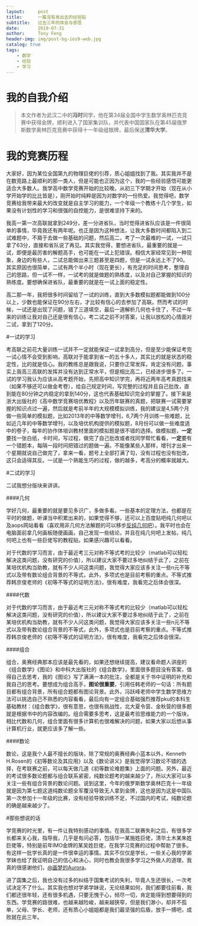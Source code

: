```yaml
---
layout:     post
title:      一篇没有发出去的经验贴
subtitle:   过去三年的体会与感悟
date:       2019-07-31
author:     Tony Feng
header-img: img/post-bg-ios9-web.jpg
catalog: true
tags:
    - 数学
    - 经验
    - 学习
---
```

# 我的自我介绍

>本文作者为武汉二中的**冯时**同学，他在第34届全国中学生数学奥林匹克竞赛中获得金牌，顺利进入了国家集训队，并代表中国国家队在第45届俄罗斯数学奥林匹克竞赛中获得十一年级组银牌，最后保送**清华大学**。

# 我的竞赛历程

大家好，因为某位全国第九的物理巨佬的引荐，质心姐姐找到了我。其实我并不是在数竞路上最顺利的那一类人，但是可能也正因为这个，我的一些经验感悟可能更适合大多数人。我学高中数学竞赛开始的比较晚，从初三下学期才开始（现在从小学开始学的比比皆是），刚开始时纯粹是因为对数学的一份热爱。我觉得吧，数学竞赛给我带来最大的改变就是自主学习的能力，一个年级一个教练十几个学生，如果没有计划性的学习和很强的自控能力，是很难坚持下来的。

我高一第一次高联就拿到249分，差一分进省队，当时觉得进省队应该是一件很简单的事情，毕竟我还有两年呢。也正是因为这种想法，让我大多数时间都陷入到二试难题中，不屑于去做一些基础的问题，然后高二，考了一次最难的一试，一试只拿了63分，直接和省队说了再见。其实我觉得，要想进省队，最重要的就是一试，即便是最厉害的解题高手，也可能在一试上犯错误。相信大家经常见到一种现象，身边的有些人，二试总能做出来三题甚至是四题，但是一试永远上不了90。其实原因也很简单，二试有两个半小时（现在更长），有充足的时间思考，整理自己的思路，但一试不一样，一试考的就是做题的熟练度，以及对自己掌握的知识的熟练度。要想确保进省队，最重要的就是在一试上面的稳定性。

高二那一年，我把很多时间留给了一试的训练，直到大多数模拟题都能做到100分以上，少数也能保证在90分左右，才比较有信心的去参加了高联。然而考试的时候，一试还是出现了问题，错了三道填空，最后一道解析几何也卡住了，不过一年来的训练让我对自己还是很有信心，考二试之前不对答案，让我以放松的心情面对二试，拿到了120分。

#一试的学习

考高联之前花大量训练一试并不一定就能保证一试拿到高分，但是至少能保证考完一试心情不会受到影响，高联对于能拿到省一的五十多人，其实比的就是状态的稳定性，比的就是信心。我的教练总是跟我说，只要你正常发挥，肯定没有问题，事实上我高三高联的发挥并没有达到正常水平，但是相比高二，已经进步很多了。一试的学习我认为应该从高考题开始，先把高中知识学完，再将近两年高考真题找来（如果不够还可以做金考卷），给自己规定时间，写完整的过程并且自己批改，直到能在80分钟之内稳定的拿到140分，这也代表基础知识完全的掌握了。接下来是浙大出版社的《高中数学竞赛培优教程》以及历年联赛的真题，把联赛一试需要掌握的知识点过一遍，然后就是考前半年的大规模模拟训练，我的建议是4,5两个月做一些简单的模拟题，比如2013年的中等数学增刊，6,7两个月训练一些难题，比如近几年的中等数学增刊，以及培优机构提供的模拟题，8月份可以做一些难度适中的卷子，每年的协作体培训教材里面的模拟题是很不错的选择。做模拟题，**一定**要找一张白纸，卡时间，写过程，做完了自己批改或者找同学帮忙看看，**一定**要有一个错题本，每隔一段时间把错过的题做一遍。不能像某些人那样，增刊才出来一个星期就说自己做完了，拿来一看，题号上全部打满了勾，没有过程也没有批改，这只会适得其反。一试是一个熟能生巧的过程，做的越多，考高分的概率就越大。

#二试的学习

二试我想分版块来讲讲。

####几何

学好几何，最重要的就是要见多识广，多做多看。一些基本的定理方法，也都是在平时的做题，听课当中积累出来的，如果觉得不够，还可以上百度贴吧纯几何吧以及aops网站看看（喜欢用非几何方法解题的可以移步[反纯几何吧](http://dq.tieba.com/f?kw=%E5%8F%8D%E7%BA%AF%E5%87%A0%E4%BD%95)）。我平时也会在电脑面前拿几何画板随便画画，自己发现一些结论，并且在纯几何吧上发帖，纯几何吧上也有一些巨佬写的教程贴，如果感兴趣可以看看。

对于代数的学习而言，由于最近考三元对称不等式考的比较少（matlab可以轻松解决这类问题，没有研究的价值），所以建议大家不要过多地纠结于此了，之前在某培优机构当助教，就有不少人问这类问题，我觉得大家应该多关注一些n元不等式以及带有数论组合背景的不等式，此外，多项式也是目前考察的重点。不等式推荐韩京俊老师的《初等不等式的证明方法》，很有难度，我看完之后体会很深。

####代数

对于代数的学习而言，由于最近考三元对称不等式考的比较少（matlab可以轻松解决这类问题，没有研究的价值），所以建议大家不要过多地纠结于此了，之前在某培优机构当助教，就有不少人问这类问题，我觉得大家应该多关注一些n元不等式以及带有数论组合背景的不等式，此外，多项式也是目前考察的重点。不等式推荐韩京俊老师的《初等不等式的证明方法》，很有难度，我看完之后体会很深。

####组合

组合，奥赛经典那本应该是最先看的，如果还想继续提高，建议看命题人讲座的《组合数学》《图论》和中科大出版社的《组合数学》，里面很多题目没有答案，值得自己去思考，我的《图论》写了满满一本的批注，全都是关于书中证明的补充和我自己的思考。要想成为组合高手，**图论很重要**，引用任韩老师的一句话：所有题目都有组合背景，所有组合题都有图论背景。此外，冯跃峰老师中学生数学思维方法可以挑选自己不熟悉的内容看看，最后向有一定组合基础强烈推荐pku的本科生基础教材：《组合数学》，很有意思，也很有挑战性，北大夏令营、金秋营的很多题就是根据书中的内容改编的。组合需要多思考，这是最考验思维能力的一个版块，相比代数和几何，组合里面有很多计算机也很难解决的问题，如果大家以后想从事计算机行业，就更应该多了解一些。

####数论

数论，这是我个人最不擅长的版块，除了常规的奥赛经典小蓝本以外，Kenneth H.Rosen的《初等数论及其应用》以及《数论讲义》是我觉得学习数论不错的选择，在考联赛之前，可以每天做几道《初等数论难题集》上面的问题。另外，最近的考试很多数论题都与组合联系紧密，纯数论题考的越来越少了，所以大家可以多关注一些有组合背景的数论问题。说到这里，今年的俄罗斯数学奥林匹克十一年级就是因为第七题这道纯数论题全军覆没导致无人拿到金牌，这也是因为这是中国队第一次参加十一年级的比赛，没有经验导致训练不足，不过国内的考试，纯数论题的确是越来越少了。

#那些想说的话

学竞赛的时光里，有一件让我特别感动的事情。在我高二联赛失利之后，有很多学长都来关心我，指导我，几乎是有问必答，包括华一某施姓巨佬，清华土木某朱姓巨佬等，特别是前年IMO金牌的某吴姓巨佬，在我学习竞赛的过程中帮助了很多。有这样一批学长真的是一件很幸运的事情。其实不仅仅是学长，一些关心我的学弟学妹也给了我证明自己的信心和决心，同时也教会我很多学习之外做人的道理，我真的很感谢他们，[@画梦的Aurora](https://www.zhihu.com/people/hua-meng-de-xian-cao)。

进了国集之后，我也没有过多的纠结于国集考试的失利，毕竟人生还很长，一次考试决定不了什么。其实我也想对学弟学妹说，无论结果如何，我们都要往前看，我们都还很年轻，还有很多机遇，只要无愧于心，倾尽一切，肯定能得到想要得到的东西。学竞赛的路很难，也越来越险峻，越来越狭窄，但是我们渺小，却并不孤单，父母、学长、老师，还有质心小姐姐都是我们最坚强的后盾，放手一搏吧，成败就在此三年。



